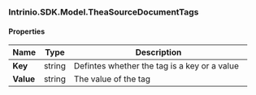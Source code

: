 [//]: # (CLASS:Intrinio.SDK.Model.TheaSourceDocumentTags)

[//]: # (KIND:object)

### Intrinio.SDK.Model.TheaSourceDocumentTags
#### Properties

[//]: # (START_DEFINITION)

Name | Type | Description
------------ | ------------- | -------------
**Key** | string | Defintes whether the tag is a key or a value &nbsp;
**Value** | string | The value of the tag &nbsp;

[//]: # (END_DEFINITION)


